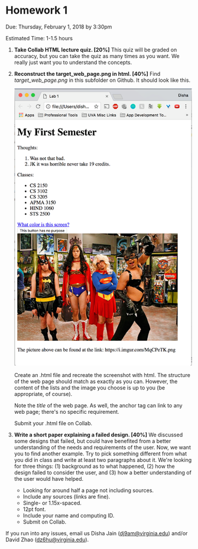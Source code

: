 # Homework 1

Due: Thursday, February 1, 2018 by 3:30pm

Estimated Time: 1-1.5 hours

1. **Take Collab HTML lecture quiz. [20%]** This quiz will be graded on accuracy, but you can take the quiz as many times as you want. We really just want you to understand the concepts.

2. **Reconstruct the target_web_page.png in html. [40%]** Find *target_web_page.png* in this subfolder on Github. It should look like this.

   ![target_web_page.png](target_web_page.png)

   Create an .html file and recreate the screenshot with html. The structure of the web page should match as exactly as you can. However, the content of the lists and the image you choose is up to you (be appropriate, of course).

   Note the *title* of the web page. As well, the anchor tag can link to any web page; there's no specific requirement.

   Submit your .html file on Collab.

3. **Write a short paper explaining a failed design. [40%]** We discussed some designs that failed, but could have benefited from a better understanding of the needs and requirements of the user. Now, we want you to find another example. Try to pick something different from what you did in class and write at least two paragraphs about it. We're looking for three things: (1) background as to what happened, (2) how the design failed to consider the user, and (3) how a better understanding of the user would have helped.

   * Looking for around half a page not including sources.
   * Include any sources (links are fine).
   * Single- or 1.15x-spaced.
   * 12pt font.
   * Include your name and computing ID.
   * Submit on Collab.

If you run into any issues, email us Disha Jain (dj9am@virginia.edu) and/or David Zhao (dz6hu@virginia.edu).
